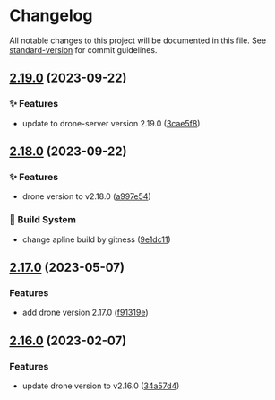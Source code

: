 # Changelog

All notable changes to this project will be documented in this file. See [standard-version](https://github.com/conventional-changelog/standard-version) for commit guidelines.

## [2.19.0](https://github.com/sinlov/docker-drone-server/compare/v2.18.0...v2.19.0) (2023-09-22)


### ✨ Features

* update to drone-server version 2.19.0 ([3cae5f8](https://github.com/sinlov/docker-drone-server/commit/3cae5f81e8fe3382e26494999b928b5c82401f8a))

## [2.18.0](https://github.com/sinlov/docker-drone-server/compare/v2.17.0...v2.18.0) (2023-09-22)


### ✨ Features

* drone version to v2.18.0 ([a997e54](https://github.com/sinlov/docker-drone-server/commit/a997e54a00080ea380a946ea43185f8bda23340e))


### 👷‍ Build System

* change apline build by gitness ([9e1dc11](https://github.com/sinlov/docker-drone-server/commit/9e1dc11e24788fd711a38c5b77bc79b76c607a9c))

## [2.17.0](https://github.com/sinlov/docker-drone-server/compare/v2.16.0...v2.17.0) (2023-05-07)


### Features

* add drone version 2.17.0 ([f91319e](https://github.com/sinlov/docker-drone-server/commit/f91319e890f24db048224173022a06a747338c48))

## [2.16.0](https://github.com/sinlov/docker-drone-server/compare/v2.15.0...v2.16.0) (2023-02-07)


### Features

* update drone version to v2.16.0 ([34a57d4](https://github.com/sinlov/docker-drone-server/commit/34a57d4b4d721f5f3abf544cd9b92dab393c87c8))
